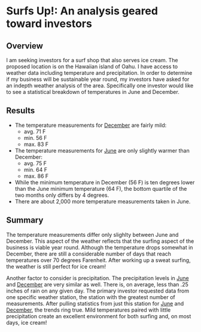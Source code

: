 # Surfs Up!: An analysis geared toward investors

## Overview
I am seeking investors for a surf shop that also serves ice cream.  The proposed location is on the Hawaiian island of Oahu.  I have access to weather data including temperature and precipitation.  In order to determine if my business will be sustainable year round, my investors have asked for an indepth weather analysis of the area.  Specifically one investor would like to see a statistical breakdown of temperatures in June and December.

## Results
* The temperature measurements for [December](dec_temps.PNG) are fairly mild:
    * avg. 71 F
    * min. 56 F
    * max. 83 F
* The temperature measurements for [June](june_temps.PNG) are only slightly warmer than December:
    * avg. 75 F
    * min. 64 F
    * max. 86 F
* While the minimum temperature in December (56 F) is ten degrees lower than the June minimum temperature (64 F), the bottom quartile of the two months only differs by 4 degrees. 
* There are about 2,000 more temperature measurements taken in June.

## Summary
The temperature measurements differ only slighlty between June and December.  This aspect of the weather reflects that the surfing aspect of the business is viable year round.  Although the temperature drops somewhat in December, there are still a considerable number of days that reach temperatures over 70 degrees Farenheit.  After working up a sweat surfing, the weather is still perfect for ice cream!  

Another factor to consider is precipitation.  The precipitation levels in [June](june_prcp.PNG) and [December](dec_prcp.PNG) are very similar as well.  There is, on average, less than .25 inches of rain on any given day.  The primary investor requested data from one specific weather station, the station with the greatest number of measurements.  After pulling statistics from just this station for [June](june_meas.PNG) and [December](dec_meas.PNG), the trends ring true.  Mild temperatures paired with little precipitation create an excellent environment for both surfing and, on most days, ice cream!





